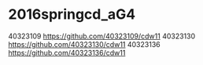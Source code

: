 # 2016springcd_aG4

40323109            https://github.com/40323109/cdw11
40323130            https://github.com/40323130/cdw11
40323136            https://github.com/40323136/cdw11 
